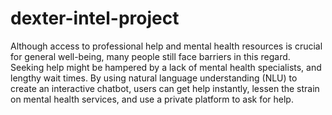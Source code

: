 # dexter-intel-project
Although access to professional help and mental health resources is crucial for general well-being, many people still face barriers in this regard. Seeking help might be hampered by a lack of mental health specialists, and lengthy wait times. By using natural language understanding (NLU) to create an interactive chatbot, users can get help instantly, lessen the strain on mental health services, and use a private platform to ask for help.
